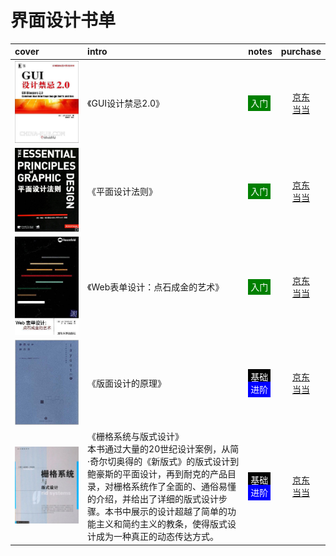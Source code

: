 # 界面设计书单

|cover|intro|notes|purchase|
|:--|:--|:--|:--:|
|![cover](./assets/imgs/s3321524.jpg)| 《GUI设计禁忌2.0》 | <span style="background:green;color:white;padding:4px;">入门</span> |[京东](https://search.jd.com/Search?keyword=GUI设计禁忌2.0&enc=utf-8)<br />[当当](http://search.dangdang.com/?key=GUI设计禁忌2.0) |
|![cover](./assets/imgs/s4001474.jpg)| 《平面设计法则》 | <span style="background:green;color:white;padding:4px;">入门</span> |[京东](https://search.jd.com/Search?keyword=平面设计法则&enc=utf-8)<br />[当当](http://search.dangdang.com/?key=平面设计法则) |
|![cover](./assets/imgs/s11230326.jpg)| 《Web表单设计：点石成金的艺术》 | <span style="background:green;color:white;padding:4px;">入门</span> |[京东](https://search.jd.com/Search?keyword=Web表单设计%ef%bc%9a点石成金的艺术&enc=utf-8)<br />[当当](http://search.dangdang.com/?key=Web表单设计%ef%bc%9a点石成金的艺术) |
|![cover](./assets/imgs/s7646999.jpg)| 《版面设计的原理》 | <span style="background:black;color:white;padding:4px;">基础</span> <br /><span style="background:blue;color:white;padding:4px;">进阶</span> |[京东](https://search.jd.com/Search?keyword=版面设计的原理&enc=utf-8)<br />[当当](http://search.dangdang.com/?key=版面设计的原理) |
|![cover](./assets/imgs/s24938956.jpg)| 《栅格系统与版式设计》<br /> 本书通过大量的20世纪设计案例，从简·奇尔切奥得的《新版式》的版式设计到鲍豪斯的平面设计，再到耐克的产品目录，对栅格系统作了全面的、通俗易懂的介绍，并给出了详细的版式设计步骤。本书中展示的设计超越了简单的功能主义和简约主义的教条，使得版式设计成为一种真正的动态传达方式。| <span style="background:black;color:white;padding:4px;">基础</span><br /><span style="background:blue;color:white;padding:4px;">进阶</span> |[京东](https://search.jd.com/Search?keyword=栅格系统与版式设计&enc=utf-8)<br />[当当](http://search.dangdang.com/?key=栅格系统与版式设计) |